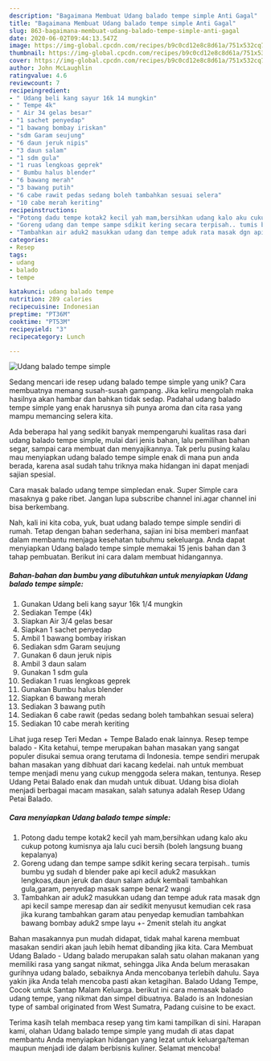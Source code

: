 ```yaml
---
description: "Bagaimana Membuat Udang balado tempe simple Anti Gagal"
title: "Bagaimana Membuat Udang balado tempe simple Anti Gagal"
slug: 863-bagaimana-membuat-udang-balado-tempe-simple-anti-gagal
date: 2020-06-02T09:44:13.547Z
image: https://img-global.cpcdn.com/recipes/b9c0cd12e8c8d61a/751x532cq70/udang-balado-tempe-simple-foto-resep-utama.jpg
thumbnail: https://img-global.cpcdn.com/recipes/b9c0cd12e8c8d61a/751x532cq70/udang-balado-tempe-simple-foto-resep-utama.jpg
cover: https://img-global.cpcdn.com/recipes/b9c0cd12e8c8d61a/751x532cq70/udang-balado-tempe-simple-foto-resep-utama.jpg
author: John McLaughlin
ratingvalue: 4.6
reviewcount: 7
recipeingredient:
- " Udang beli kang sayur 16k 14 mungkin"
- " Tempe 4k"
- " Air 34 gelas besar"
- "1 sachet penyedap"
- "1 bawang bombay iriskan"
- "sdm Garam seujung"
- "6 daun jeruk nipis"
- "3 daun salam"
- "1 sdm gula"
- "1 ruas lengkoas geprek"
- " Bumbu halus blender"
- "6 bawang merah"
- "3 bawang putih"
- "6 cabe rawit pedas sedang boleh tambahkan sesuai selera"
- "10 cabe merah keriting"
recipeinstructions:
- "Potong dadu tempe kotak2 kecil yah mam,bersihkan udang kalo aku cukup potong kumisnya aja lalu cuci bersih (boleh langsung buang kepalanya)"
- "Goreng udang dan tempe sampe sdikit kering secara terpisah.. tumis bumbu yg sudah d blender pake api kecil aduk2 masukkan lengkoas,daun jeruk dan daun salam aduk kembali tambahkan gula,garam, penyedap masak sampe benar2 wangi"
- "Tambahkan air aduk2 masukkan udang dan tempe aduk rata masak dgn api kecil sampe meresap dan air sedikit menyusut kemudian cek rasa jika kurang tambahkan garam atau penyedap kemudian tambahkan bawang bombay aduk2 smpe layu +- 2menit stelah itu angkat"
categories:
- Resep
tags:
- udang
- balado
- tempe

katakunci: udang balado tempe 
nutrition: 289 calories
recipecuisine: Indonesian
preptime: "PT36M"
cooktime: "PT53M"
recipeyield: "3"
recipecategory: Lunch

---
```



![Udang balado tempe simple](https://img-global.cpcdn.com/recipes/b9c0cd12e8c8d61a/751x532cq70/udang-balado-tempe-simple-foto-resep-utama.jpg)

Sedang mencari ide resep udang balado tempe simple yang unik? Cara membuatnya memang susah-susah gampang. Jika keliru mengolah maka hasilnya akan hambar dan bahkan tidak sedap. Padahal udang balado tempe simple yang enak harusnya sih punya aroma dan cita rasa yang mampu memancing selera kita.

Ada beberapa hal yang sedikit banyak mempengaruhi kualitas rasa dari udang balado tempe simple, mulai dari jenis bahan, lalu pemilihan bahan segar, sampai cara membuat dan menyajikannya. Tak perlu pusing kalau mau menyiapkan udang balado tempe simple enak di mana pun anda berada, karena asal sudah tahu triknya maka hidangan ini dapat menjadi sajian spesial.

Cara masak balado udang tempe simpledan enak. Super Simple cara masaknya g pake ribet. Jangan lupa subscribe channel ini.agar channel ini bisa berkembang.


Nah, kali ini kita coba, yuk, buat udang balado tempe simple sendiri di rumah. Tetap dengan bahan sederhana, sajian ini bisa memberi manfaat dalam membantu menjaga kesehatan tubuhmu sekeluarga. Anda dapat menyiapkan Udang balado tempe simple memakai 15 jenis bahan dan 3 tahap pembuatan. Berikut ini cara dalam membuat hidangannya.

<!--inarticleads1-->

##### Bahan-bahan dan bumbu yang dibutuhkan untuk menyiapkan Udang balado tempe simple:

1. Gunakan  Udang beli kang sayur 16k 1/4 mungkin
1. Sediakan  Tempe (4k)
1. Siapkan  Air 3/4 gelas besar
1. Siapkan 1 sachet penyedap
1. Ambil 1 bawang bombay iriskan
1. Sediakan sdm Garam seujung
1. Gunakan 6 daun jeruk nipis
1. Ambil 3 daun salam
1. Gunakan 1 sdm gula
1. Sediakan 1 ruas lengkoas geprek
1. Gunakan  Bumbu halus blender
1. Siapkan 6 bawang merah
1. Sediakan 3 bawang putih
1. Sediakan 6 cabe rawit (pedas sedang boleh tambahkan sesuai selera)
1. Sediakan 10 cabe merah keriting


Lihat juga resep Teri Medan + Tempe Balado enak lainnya. Resep tempe balado - Kita ketahui, tempe merupakan bahan masakan yang sangat populer disukai semua orang terutama di Indonesia. tempe sendiri merupak bahan masakan yang dibhuat dari kacang kedelai. nah untuk membuat tempe menjadi menu yang cukup menggoda selera makan, tentunya. Resep Udang Petai Balado enak dan mudah untuk dibuat. Udang bisa diolah menjadi berbagai macam masakan, salah satunya adalah Resep Udang Petai Balado. 

<!--inarticleads2-->

##### Cara menyiapkan Udang balado tempe simple:

1. Potong dadu tempe kotak2 kecil yah mam,bersihkan udang kalo aku cukup potong kumisnya aja lalu cuci bersih (boleh langsung buang kepalanya)
1. Goreng udang dan tempe sampe sdikit kering secara terpisah.. tumis bumbu yg sudah d blender pake api kecil aduk2 masukkan lengkoas,daun jeruk dan daun salam aduk kembali tambahkan gula,garam, penyedap masak sampe benar2 wangi
1. Tambahkan air aduk2 masukkan udang dan tempe aduk rata masak dgn api kecil sampe meresap dan air sedikit menyusut kemudian cek rasa jika kurang tambahkan garam atau penyedap kemudian tambahkan bawang bombay aduk2 smpe layu +- 2menit stelah itu angkat


Bahan masakannya pun mudah didapat, tidak mahal karena membuat masakan sendiri akan jauh lebih hemat dibanding jika kita. Cara Membuat Udang Balado - Udang balado merupakan salah satu olahan makanan yang memiliki rasa yang sangat nikmat, sehingga Jika Anda belum merasakan gurihnya udang balado, sebaiknya Anda mencobanya terlebih dahulu. Saya yakin jika Anda telah mencoba pasti akan ketagihan. Balado Udang Tempe, Cocok untuk Santap Malam Keluarga. berikut ini cara memasak balado udang tempe, yang nikmat dan simpel dibuatnya. Balado is an Indonesian type of sambal originated from West Sumatra, Padang cuisine to be exact. 

Terima kasih telah membaca resep yang tim kami tampilkan di sini. Harapan kami, olahan Udang balado tempe simple yang mudah di atas dapat membantu Anda menyiapkan hidangan yang lezat untuk keluarga/teman maupun menjadi ide dalam berbisnis kuliner. Selamat mencoba!
